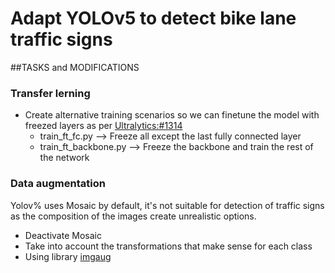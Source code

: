 # Adapt YOLOv5 to detect bike lane traffic signs

##TASKS and MODIFICATIONS

### Transfer lerning
- Create alternative training scenarios so we can finetune the model with freezed layers as per [Ultralytics:#1314](https://github.com/ultralytics/yolov5/issues/1314)
  - train_ft_fc.py --> Freeze all except the last fully connected layer
  - train_ft_backbone.py --> Freeze the backbone and train the rest of the network
  
### Data augmentation
Yolov% uses Mosaic by default, it's not suitable for detection of traffic signs as the composition of the images create unrealistic options.
- Deactivate Mosaic
- Take into account the transformations that make sense for each class
- Using library [imgaug](https://imgaug.readthedocs.io/en/latest/)


  
  
